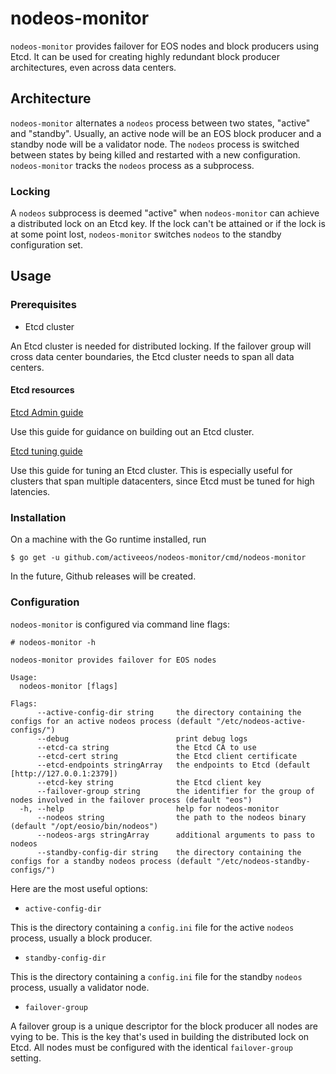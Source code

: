 # nodeos-monitor

`nodeos-monitor` provides failover for EOS nodes and block producers
using Etcd. It can be used for creating highly redundant block
producer architectures, even across data centers.

## Architecture

`nodeos-monitor` alternates a `nodeos` process between two states,
"active" and "standby". Usually, an active node will be an EOS block
producer and a standby node will be a validator node. The `nodeos`
process is switched between states by being killed and restarted with
a new configuration. `nodeos-monitor` tracks the `nodeos` process as a
subprocess.

### Locking

A `nodeos` subprocess is deemed "active" when `nodeos-monitor` can
achieve a distributed lock on an Etcd key. If the lock can't be
attained or if the lock is at some point lost, `nodeos-monitor`
switches `nodeos` to the standby configuration set.

## Usage

### Prerequisites

* Etcd cluster

An Etcd cluster is needed for distributed locking. If the failover
group will cross data center boundaries, the Etcd cluster needs to
span all data centers.

#### Etcd resources

[Etcd Admin guide](https://coreos.com/etcd/docs/latest/v2/admin_guide.html)

Use this guide for guidance on building out an Etcd cluster.

[Etcd tuning guide](https://coreos.com/etcd/docs/latest/tuning.html)

Use this guide for tuning an Etcd cluster. This is especially useful
for clusters that span multiple datacenters, since Etcd must be tuned
for high latencies.

### Installation

On a machine with the Go runtime installed, run

```
$ go get -u github.com/activeeos/nodeos-monitor/cmd/nodeos-monitor
```

In the future, Github releases will be created.

### Configuration

`nodeos-monitor` is configured via command line flags:

```
# nodeos-monitor -h

nodeos-monitor provides failover for EOS nodes

Usage:
  nodeos-monitor [flags]

Flags:
      --active-config-dir string     the directory containing the configs for an active nodeos process (default "/etc/nodeos-active-configs/")
      --debug                        print debug logs
      --etcd-ca string               the Etcd CA to use
      --etcd-cert string             the Etcd client certificate
      --etcd-endpoints stringArray   the endpoints to Etcd (default [http://127.0.0.1:2379])
      --etcd-key string              the Etcd client key
      --failover-group string        the identifier for the group of nodes involved in the failover process (default "eos")
  -h, --help                         help for nodeos-monitor
      --nodeos string                the path to the nodeos binary (default "/opt/eosio/bin/nodeos")
      --nodeos-args stringArray      additional arguments to pass to nodeos
      --standby-config-dir string    the directory containing the configs for a standby nodeos process (default "/etc/nodeos-standby-configs/")
```

Here are the most useful options:

* `active-config-dir`

This is the directory containing a `config.ini` file for the active
`nodeos` process, usually a block producer.

* `standby-config-dir`

This is the directory containing a `config.ini` file for the standby
`nodeos` process, usually a validator node.

* `failover-group`

A failover group is a unique descriptor for the block producer all
nodes are vying to be. This is the key that's used in building the
distributed lock on Etcd. All nodes must be configured with the
identical `failover-group` setting.
